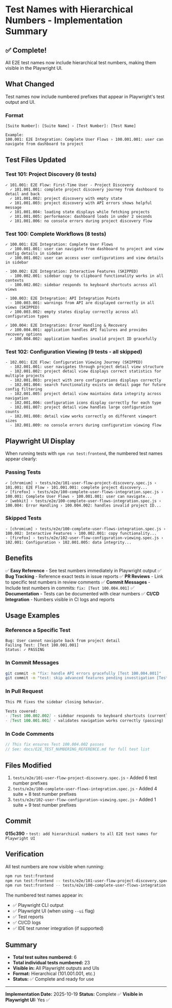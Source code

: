 # Test Names with Hierarchical Numbers - Implementation Summary

## ✅ Complete!

All E2E test names now include hierarchical test numbers, making them visible in the Playwright UI.

## What Changed

Test names now include numbered prefixes that appear in Playwright's test output and UI.

### Format

```
[Suite Number]: [Suite Name] › [Test Number]: [Test Name]

Example:
100.001: E2E Integration: Complete User Flows › 100.001.001: user can navigate from dashboard to project
```

## Test Files Updated

### Test 101: Project Discovery (6 tests)

```
✓ 101.001: E2E Flow: First-Time User - Project Discovery
  ✓ 101.001.001: complete project discovery journey from dashboard to detail and back
  ✓ 101.001.002: project discovery with empty state
  ✓ 101.001.003: project discovery with API errors shows helpful message
  ✓ 101.001.004: loading state displays while fetching projects
  ✓ 101.001.005: performance: dashboard loads in under 2 seconds
  ✓ 101.001.006: no console errors during project discovery flow
```

### Test 100: Complete Workflows (8 tests)

```
✓ 100.001: E2E Integration: Complete User Flows
  ✓ 100.001.001: user can navigate from dashboard to project and view config details in sidebar
  ✓ 100.001.002: user can access user configurations and view details in sidebar

- 100.002: E2E Integration: Interactive Features (SKIPPED)
  - 100.002.001: sidebar copy to clipboard functionality works in all contexts
  - 100.002.002: sidebar responds to keyboard shortcuts across all views

- 100.003: E2E Integration: API Integration Points
  - 100.003.001: warnings from API are displayed correctly in all views (SKIPPED)
  ✓ 100.003.002: empty states display correctly across all configuration types

✓ 100.004: E2E Integration: Error Handling & Recovery
  ✓ 100.004.001: application handles API failures and provides recovery options
  ✓ 100.004.002: application handles invalid project ID gracefully
```

### Test 102: Configuration Viewing (9 tests - all skipped)

```
- 102.001: E2E Flow: Configuration Viewing Journey (SKIPPED)
  - 102.001.001: user navigates through project detail view structure
  - 102.001.002: project detail view displays correct statistics for multiple projects
  - 102.001.003: project with zero configurations displays correctly
  - 102.001.004: search functionality exists on detail page for future config filtering
  - 102.001.005: project detail view maintains data integrity across navigation
  - 102.001.006: configuration icons display correctly for each type
  - 102.001.007: project detail view handles large configuration counts
  - 102.001.008: detail view works correctly on different viewport sizes
  - 102.001.009: no console errors during configuration viewing flow
```

## Playwright UI Display

When running tests with `npm run test:frontend`, the numbered test names appear clearly:

### Passing Tests
```
✓ [chromium] › tests/e2e/101-user-flow-project-discovery.spec.js › 101.001: E2E Flow › 101.001.001: complete project discovery...
✓ [firefox] › tests/e2e/100-complete-user-flows-integration.spec.js › 100.001: Complete User Flows › 100.001.001: user can navigate...
✓ [webkit] › tests/e2e/100-complete-user-flows-integration.spec.js › 100.004: Error Handling › 100.004.002: handles invalid project ID...
```

### Skipped Tests
```
- [chromium] › tests/e2e/100-complete-user-flows-integration.spec.js › 100.002: Interactive Features › 100.002.001: copy functionality...
- [firefox] › tests/e2e/102-user-flow-configuration-viewing.spec.js › 102.001: Configuration › 102.001.005: data integrity...
```

## Benefits

✅ **Easy Reference** - See test numbers immediately in Playwright output
✅ **Bug Tracking** - Reference exact tests in issue reports
✅ **PR Reviews** - Link to specific test numbers in review comments
✅ **Commit Messages** - Include test numbers in commits: `fix: [Test 100.004.001]`
✅ **Documentation** - Tests can be documented with clear numbers
✅ **CI/CD Integration** - Numbers visible in CI logs and reports

## Usage Examples

### Reference a Specific Test
```
Bug: User cannot navigate back from project detail
Failing Test: [Test 100.001.001]
Status: ✓ PASSING
```

### In Commit Messages
```bash
git commit -m "fix: handle API errors gracefully [Test 100.004.001]"
git commit -m "test: skip advanced features pending investigation [Tests 100.002.001-002]"
```

### In Pull Request
```markdown
This PR fixes the sidebar closing behavior.

Tests covered:
- [Test 100.002.002] - sidebar responds to keyboard shortcuts (currently skipped)
- [Test 100.001.001] - validates navigation works correctly (passing)
```

### In Code Comments
```javascript
// This fix ensures Test 100.004.002 passes
// See: docs/E2E_TEST_NUMBERING_REFERENCE.md for full test list
```

## Files Modified

1. `tests/e2e/101-user-flow-project-discovery.spec.js` - Added 6 test number prefixes
2. `tests/e2e/100-complete-user-flows-integration.spec.js` - Added 4 suite + 8 test number prefixes
3. `tests/e2e/102-user-flow-configuration-viewing.spec.js` - Added 1 suite + 9 test number prefixes

## Commit

**015c390** - `test: add hierarchical numbers to all E2E test names for Playwright UI`

## Verification

All test numbers are now visible when running:

```bash
npm run test:frontend
npm run test:frontend -- tests/e2e/101-user-flow-project-discovery.spec.js
npm run test:frontend -- tests/e2e/100-complete-user-flows-integration.spec.js
```

The numbered test names appear in:
- ✅ Playwright CLI output
- ✅ Playwright UI (when using `--ui` flag)
- ✅ Test reports
- ✅ CI/CD logs
- ✅ IDE test runner integration (if supported)

## Summary

- **Total test suites numbered:** 6
- **Total individual tests numbered:** 23
- **Visible in:** All Playwright outputs and UIs
- **Format:** Hierarchical (101.001.001, etc.)
- **Status:** ✅ Complete and ready for use

---

**Implementation Date:** 2025-10-19
**Status:** Complete ✅
**Visible in Playwright UI:** Yes ✅

